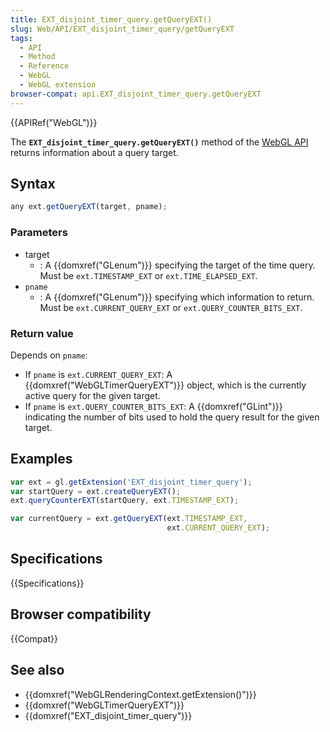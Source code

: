 ```yaml
---
title: EXT_disjoint_timer_query.getQueryEXT()
slug: Web/API/EXT_disjoint_timer_query/getQueryEXT
tags:
  - API
  - Method
  - Reference
  - WebGL
  - WebGL extension
browser-compat: api.EXT_disjoint_timer_query.getQueryEXT
---
```

{{APIRef("WebGL")}}

The **`EXT_disjoint_timer_query.getQueryEXT()`** method of the
[WebGL API](/en-US/docs/Web/API/WebGL_API) returns information about a query
target.

## Syntax

```js
any ext.getQueryEXT(target, pname);
```

### Parameters

- target
  - : A {{domxref("GLenum")}} specifying the target of the time query. Must be
    `ext.TIMESTAMP_EXT` or `ext.TIME_ELAPSED_EXT`.
- `pname`
  - : A {{domxref("GLenum")}} specifying which information to return. Must be
    `ext.CURRENT_QUERY_EXT` or `ext.QUERY_COUNTER_BITS_EXT`.

### Return value

Depends on `pname`:

- If `pname` is `ext.CURRENT_QUERY_EXT`: A
  {{domxref("WebGLTimerQueryEXT")}} object, which is the currently active query for the
  given target.
- If `pname` is `ext.QUERY_COUNTER_BITS_EXT`: A
  {{domxref("GLint")}} indicating the number of bits used to hold the query result for
  the given target.

## Examples

```js
var ext = gl.getExtension('EXT_disjoint_timer_query');
var startQuery = ext.createQueryEXT();
ext.queryCounterEXT(startQuery, ext.TIMESTAMP_EXT);

var currentQuery = ext.getQueryEXT(ext.TIMESTAMP_EXT,
                                   ext.CURRENT_QUERY_EXT);
```

## Specifications

{{Specifications}}

## Browser compatibility

{{Compat}}

## See also

- {{domxref("WebGLRenderingContext.getExtension()")}}
- {{domxref("WebGLTimerQueryEXT")}}
- {{domxref("EXT_disjoint_timer_query")}}
